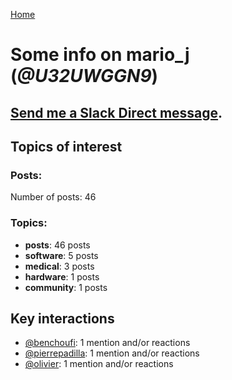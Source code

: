 [Home](https://kelu124.github.io/echommunity/)

# Some info on __mario_j__ (_@U32UWGGN9_)


## [Send me a Slack Direct message](https://echopen.slack.com/messages/@mario_j/).

## Topics of interest

### Posts: 

Number of posts: 46

### Topics:

* __posts__: 46 posts
* __software__: 5 posts
* __medical__: 3 posts
* __hardware__: 1 posts
* __community__: 1 posts

## Key interactions 

* [@benchoufi](./U0B47KC3S.md): 1 mention and/or reactions
* [@pierrepadilla](./U2X419KJS.md): 1 mention and/or reactions
* [@olivier](./U04DFTZ7D.md): 1 mention and/or reactions
